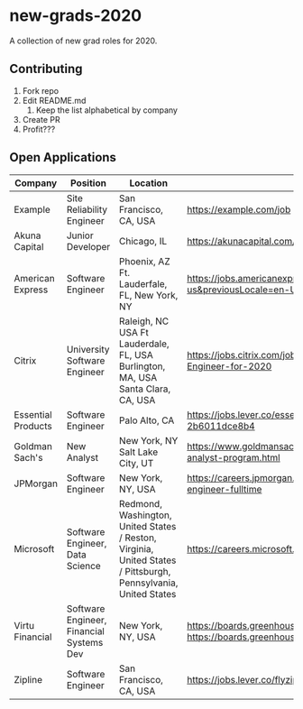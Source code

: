 # new-grads-2020
A collection of new grad roles for 2020. 

## Contributing
1. Fork repo
1. Edit README.md
    1. Keep the list alphabetical by company
1. Create PR
1. Profit???

## Open Applications
| Company | Position | Location | Link |
|---|---|---|---|
| Example | Site Reliability Engineer | San Francisco, CA, USA | https://example.com/job |
| Akuna Capital | Junior Developer | Chicago, IL | https://akunacapital.com/job-details?gh_jid=1755321 |
| American Express | Software Engineer | Phoenix, AZ Ft. Lauderfale, FL, New York, NY | https://jobs.americanexpress.com/jobs/19013265?lang=en-us&previousLocale=en-US |
| Citrix | University Software Engineer | Raleigh, NC USA Ft Lauderdale, FL, USA  Burlington, MA, USA Santa Clara, CA, USA | https://jobs.citrix.com/job/CITRA0058R16110/University-Software-Engineer-for-2020 |
| Essential Products | Software Engineer | Palo Alto, CA | https://jobs.lever.co/essential/6ded894a-304b-4cdd-a81c-2b6011dce8b4 |
| Goldman Sach's | New Analyst | New York, NY Salt Lake City, UT | https://www.goldmansachs.com/careers/students/programs/americas/new-analyst-program.html | 
| JPMorgan | Software Engineer | New York, NY, USA | https://careers.jpmorgan.com/us/en/students/programs/software-engineer-fulltime |
| Microsoft | Software Engineer, Data Science | Redmond, Washington, United States / Reston, Virginia, United States / Pittsburgh, Pennsylvania, United States | https://careers.microsoft.com/students/us/en |
| Virtu Financial | Software Engineer, Financial Systems Dev | New York, NY, USA | https://boards.greenhouse.io/virtu/jobs/4301070002?gh_src=a40b00752 , https://boards.greenhouse.io/virtu/jobs/4263612002?gh_src=af02fdb02 |
| Zipline | Software Engineer | San Francisco, CA, USA | https://jobs.lever.co/flyzipline/2f8ac9b3-4f04-45f8-9abd-bdbe6a9f13b5 | 
